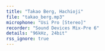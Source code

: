 ```yaml
---
title: "Takao Berg, Hachioji"
file: "takao_berg.mp3"
microphone: "Usi Pro [Stereo]"
recorder: "Sound Devices Mix-Pre 6"
details: "96kHz, 24bit"
rss_ignore: true
---
```

